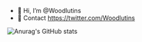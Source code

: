 - 👋 Hi, I’m @Woodlutins
- 🔗 Contact https://twitter.com/Woodlutins

![Anurag's GitHub stats](https://github-readme-stats.vercel.app/api?username=Woodlutins&show_icons=true&theme=chartreuse-dark)

